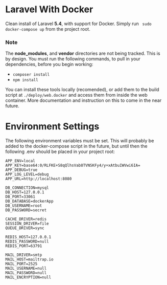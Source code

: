 # Laravel With Docker
Clean install of Laravel **5.4**, with support for Docker. Simply run ` sudo docker-compose up` from the project root.

### Note
The **node_modules**, and **vendor** directories are not being tracked. This is by design. You must run the following commands, to pull in your dependencies, before you begin working:
- `composer install`
- `npm install`

You can install these tools locally (recomended), or add them to the build script at `./deploy/web.docker` and access them from inside the web container. More documentation and instruction on this to come in the near future.

# Environment Settings

The following environment variables must be set. This will probably be added to the docker-compose script in the future, but until then the following .env should be placed in your project root:
```
APP_ENV=local
APP_KEY=base64:0/RLFKE+S8qQlhsVab8TVNSKFy4/y+xAtbuIWVwi6IA=
APP_DEBUG=true
APP_LOG_LEVEL=debug
APP_URL=http://localhost:8080

DB_CONNECTION=mysql
DB_HOST=127.0.0.1
DB_PORT=33061
DB_DATABASE=dockerApp
DB_USERNAME=root
DB_PASSWORD=secret

CACHE_DRIVER=redis
SESSION_DRIVER=file
QUEUE_DRIVER=sync

REDIS_HOST=127.0.0.1
REDIS_PASSWORD=null
REDIS_PORT=63791

MAIL_DRIVER=smtp
MAIL_HOST=mailtrap.io
MAIL_PORT=2525
MAIL_USERNAME=null
MAIL_PASSWORD=null
MAIL_ENCRYPTION=null
```
